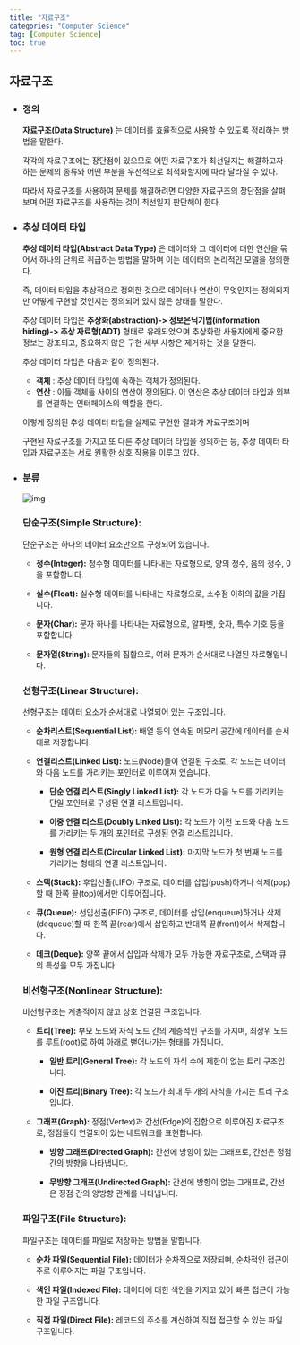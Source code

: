 ```yaml
---
title: "자료구조"
categories: "Computer Science"
tag: [Computer Science]
toc: true
---
```


## 자료구조

- ### 정의
  
    **자료구조(Data Structure)** 는 데이터를 효율적으로 사용할 수 있도록 정리하는 방법을 말한다.
    
    각각의 자료구조에는 장단점이 있으므로 어떤 자료구조가 최선일지는 해결하고자 하는 문제의 종류와 어떤 부분을 우선적으로 최적화할지에 따라 달라질 수 있다.

    따라서 자료구조를 사용하여 문제를 해결하려면 다양한 자료구조의 장단점을 살펴보며 어떤 자료구조를 사용하는 것이 최선일지 판단해야 한다.

- ### 추상 데이터 타입
    **추상 데이터 타입(Abstract Data Type)** 은 데이터와 그 데이터에 대한 연산을 묶어서 하나의 단위로 취급하는 방법을 말하며 이는 데이터의 논리적인 모델을 정의한다.
    
    즉, 데이터 타입을 추상적으로 정의한 것으로 데이터나 연산이 무엇인지는 정의되지만 어떻게 구현할 것인지는 정의되어 있지 않은 상태를 말한다.

    추상 데이터 타입은 **추상화(abstraction)-> 정보은닉기법(information hiding)-> 추상 자료형(ADT)** 형태로 유래되었으며 추상화란 사용자에게 중요한 정보는 강조되고, 중요하지 않은 구현 세부 사항은 제거하는 것을 말한다.

    추상 데이터 타입은 다음과 같이 정의된다.
    - **객체** : 추상 데이터 타입에 속하는 객체가 정의된다.
    - **연산** : 이들 객체들 사이의 연산이 정의된다. 이 연산은 추상 데이터 타입과 외부를 연결하는 인터페이스의 역할을 한다.
  
    이렇게 정의된 추상 데이터 타입을 실제로 구현한 결과가 자료구조이며
    
    구현된 자료구조를 가지고 또 다른 추상 데이터 타입을 정의하는 등, 추상 데이터 타입과 자료구조는 서로 원활한 상호 작용을 이루고 있다.

- ### 분류

    ![img](https://imgur.com/a/FVCTIBo)

    ### **단순구조(Simple Structure):**
    단순구조는 하나의 데이터 요소만으로 구성되어 있습니다.

    - **정수(Integer):** 정수형 데이터를 나타내는 자료형으로, 양의 정수, 음의 정수, 0을 포함합니다.
  
    - **실수(Float):** 실수형 데이터를 나타내는 자료형으로, 소수점 이하의 값을 가집니다.

    - **문자(Char):** 문자 하나를 나타내는 자료형으로, 알파벳, 숫자, 특수 기호 등을 포함합니다.

    - **문자열(String):** 문자들의 집합으로, 여러 문자가 순서대로 나열된 자료형입니다.

    ### **선형구조(Linear Structure):**
    선형구조는 데이터 요소가 순서대로 나열되어 있는 구조입니다.

    - **순차리스트(Sequential List):** 배열 등의 연속된 메모리 공간에 데이터를 순서대로 저장합니다.

    - **연결리스트(Linked List):** 노드(Node)들이 연결된 구조로, 각 노드는 데이터와 다음 노드를 가리키는 포인터로 이루어져 있습니다.

        - **단순 연결 리스트(Singly Linked List):** 각 노드가 다음 노드를 가리키는 단일 포인터로 구성된 연결 리스트입니다.

        - **이중 연결 리스트(Doubly Linked List):** 각 노드가 이전 노드와 다음 노드를 가리키는 두 개의 포인터로 구성된 연결 리스트입니다.

        - **원형 연결 리스트(Circular Linked List):** 마지막 노드가 첫 번째 노드를 가리키는 형태의 연결 리스트입니다.

    - **스택(Stack):** 후입선출(LIFO) 구조로, 데이터를 삽입(push)하거나 삭제(pop)할 때 한쪽 끝(top)에서만 이루어집니다.

    - **큐(Queue):** 선입선출(FIFO) 구조로, 데이터를 삽입(enqueue)하거나 삭제(dequeue)할 때 한쪽 끝(rear)에서 삽입하고 반대쪽 끝(front)에서 삭제합니다.

    - **데크(Deque):** 양쪽 끝에서 삽입과 삭제가 모두 가능한 자료구조로, 스택과 큐의 특성을 모두 가집니다.

    ### **비선형구조(Nonlinear Structure):**
    비선형구조는 계층적이지 않고 상호 연결된 구조입니다.

    - **트리(Tree):** 부모 노드와 자식 노드 간의 계층적인 구조를 가지며, 최상위 노드를 루트(root)로 하여 아래로 뻗어나가는 형태를 가집니다.

        - **일반 트리(General Tree):** 각 노드의 자식 수에 제한이 없는 트리 구조입니다.
 
        - **이진 트리(Binary Tree):** 각 노드가 최대 두 개의 자식을 가지는 트리 구조입니다.

    - **그래프(Graph):** 정점(Vertex)과 간선(Edge)의 집합으로 이루어진 자료구조로, 정점들이 연결되어 있는 네트워크를 표현합니다.
  
        - **방향 그래프(Directed Graph):** 간선에 방향이 있는 그래프로, 간선은 정점 간의 방향을 나타냅니다.

        - **무방향 그래프(Undirected Graph):** 간선에 방향이 없는 그래프로, 간선은 정점 간의 양방향 관계를 나타냅니다.

    ### **파일구조(File Structure):**
    파일구조는 데이터를 파일로 저장하는 방법을 말합니다.

    - **순차 파일(Sequential File):** 데이터가 순차적으로 저장되며, 순차적인 접근이 주로 이루어지는 파일 구조입니다.

    - **색인 파일(Indexed File):** 데이터에 대한 색인을 가지고 있어 빠른 접근이 가능한 파일 구조입니다.

    - **직접 파일(Direct File):** 레코드의 주소를 계산하여 직접 접근할 수 있는 파일 구조입니다.